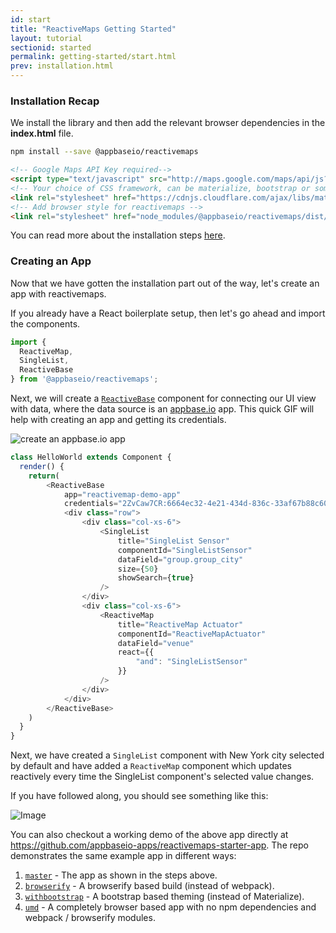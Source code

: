 ```yaml
---
id: start
title: "ReactiveMaps Getting Started"
layout: tutorial
sectionid: started
permalink: getting-started/start.html
prev: installation.html
---
```


### Installation Recap

We install the library and then add the relevant browser dependencies in the **index.html** file.

```bash
npm install --save @appbaseio/reactivemaps
```

```html
<!-- Google Maps API Key required-->
<script type="text/javascript" src="http://maps.google.com/maps/api/js?key=Your_key_here"></script>
<!-- Your choice of CSS framework, can be materialize, bootstrap or something else -->
<link rel="stylesheet" href="https://cdnjs.cloudflare.com/ajax/libs/materialize/0.98.0/css/materialize.min.css">
<!-- Add browser style for reactivemaps -->
<link rel="stylesheet" href="node_modules/@appbaseio/reactivemaps/dist/css/style.min.css">
```

You can read more about the installation steps [here](/getting-started/installation.html).

### Creating an App

Now that we have gotten the installation part out of the way, let's create an app with reactivemaps.

If you already have a React boilerplate setup, then let's go ahead and import the components.

```javascript
import {
  ReactiveMap,
  SingleList,
  ReactiveBase
} from '@appbaseio/reactivemaps';
```

Next, we will create a [`ReactiveBase`](/getting-started/ReactiveBase.html) component for connecting our UI view with data, where the data source is an [appbase.io](https://appbase.io) app. This quick GIF will help with creating an app and getting its credentials.

![create an appbase.io app](https://i.imgur.com/Y6HiHnJ.gif)

```js
class HelloWorld extends Component {
  render() {
	return(
		<ReactiveBase
			app="reactivemap-demo-app"
			credentials="2ZvCaw7CR:6664ec32-4e21-434d-836c-33af67b88c60">
			<div class="row">
				<div class="col-xs-6">
					<SingleList
						title="SingleList Sensor"
						componentId="SingleListSensor"
						dataField="group.group_city"
						size={50}
						showSearch={true}
					/>
				</div>
				<div class="col-xs-6">
					<ReactiveMap
						title="ReactiveMap Actuator"
						componentId="ReactiveMapActuator"
						dataField="venue"
						react={{
							"and": "SingleListSensor"
						}}
					/>
				</div>
			</div>
		</ReactiveBase>
	)
  }
}
```

Next, we have created a `SingleList` component with New York city selected by default and have added a `ReactiveMap` component which updates reactively every time the SingleList component's selected value changes.

If you have followed along, you should see something like this:

![Image](https://i.imgur.com/Xj9GIgs.png)

You can also checkout a working demo of the above app directly at https://github.com/appbaseio-apps/reactivemaps-starter-app. The repo demonstrates the same example app in different ways:
1. [`master`](https://github.com/appbaseio-apps/reactivemaps-starter-app/tree/master) - The app as shown in the steps above.
1. [`browserify`](https://github.com/appbaseio-apps/reactivemaps-starter-app/tree/browserify) - A browserify based build (instead of webpack).
1. [`withbootstrap`](https://github.com/appbaseio-apps/reactivemaps-starter-app/tree/withbootstrap) - A bootstrap based theming (instead of Materialize).
1. [`umd`](https://github.com/appbaseio-apps/reactivemaps-starter-app/tree/umd) - A completely browser based app with no npm dependencies and webpack / browserify modules.
